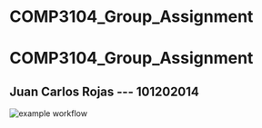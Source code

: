 # COMP3104_Group_Assignment

# COMP3104_Group_Assignment

## Juan Carlos Rojas ---  101202014
![example workflow](https://github.com/bycold1/COMP3104_Group_Assignment/actions/workflows/testng.yml/badge.svg)
